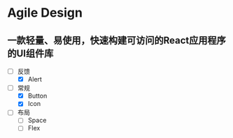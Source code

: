 # Agile Design

## 一款轻量、易使用，快速构建可访问的React应用程序的UI组件库

- [ ] 反馈
  - [x] Alert
- [ ] 常规
  - [x] Button
  - [x] Icon
- [ ] 布局
  - [ ] Space
  - [ ] Flex